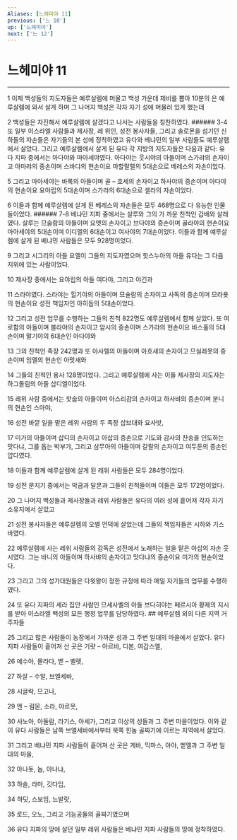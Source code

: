 ```yaml
---
Aliases: [느헤미야 11]
previous: ['느 10']
up: ['느헤미야']
next: ['느 12']
---
```

# 느헤미야 11

***


1 이제 백성들의 지도자들은 예루살렘에 머물고 백성 가운데 제비를 뽑아 10분의 은 예루살렘에 와서 살게 하며 그 나머지 백성은 각자 자기 성에 머물러 있게 했는데 

2 백성들은 자진해서 예루살렘에 살겠다고 나서는 사람들을 칭찬하였다. ###### 3-4 또 일부 이스라엘 사람들과 제사장, 레 위인, 성전 봉사자들, 그리고 솔로몬을 섬기던 신하들의 자손들은 자기들의 본 성에 정착하였고 유다와 베냐민의 일부 사람들도 예루살렘에서 살았다. 그리고 예루살렘에서 살게 된 유다 각 지방의 지도자들은 다음과 같다: 유다 지파 중에서는 아다야와 마아세야였다. 아다야는 웃시야의 아들이며 스가랴의 손자이고 아마랴의 증손이며 스바댜의 현손이요 마할랄렐의 5대손으로 베레스의 자손이었다. 

5 그리고 마아세야는 바룩의 아들이며 골 – 호세의 손자이고 하사야의 증손이며 아다야의 현손이요 요야립의 5대손이며 스가랴의 6대손으로 셀라의 자손이었다. 

6 이들과 함께 예루살렘에 살게 된 베레스의 자손들은 모두 468명으로 다 유능한 인물들이었다. ###### 7-8 베냐민 지파 중에서는 살루와 그의 가 까운 친척인 갑배와 살래였다. 살루는 므술람의 아들이며 요엣의 손자이고 브다야의 증손이며 골라야의 현손이요 마아세야의 5대손이며 이디엘의 6대손이고 여사야의 7대손이었다. 이들과 함께 예루살렘에 살게 된 베냐민 사람들은 모두 928명이었다. 

9 그리고 시그리의 아들 요엘이 그들의 지도자였으며 핫스누아의 아들 유다는 그 다음 지위에 있는 사람이었다. 

10 제사장 중에서는 요야립의 아들 여다야, 그리고 야긴과 

11 스라야였다. 스라야는 힐기야의 아들이며 므술람의 손자이고 사독의 증손이며 므라욧의 현손이요 성전 책임자인 아히둡의 5대손이었다. 

12 그리고 성전 업무를 수행하는 그들의 친척 822명도 예루살렘에서 함께 살았다. 또 여로함의 아들이며 블라야의 손자이고 암시의 증손이며 스가랴의 현손이요 바스훌의 5대손이며 말기야의 6대손인 아다야와 

13 그의 친척인 족장 242명과 또 아사렐의 아들이며 아흐새의 손자이고 므실레못의 증손이며 임멜의 현손인 아맛새와 

14 그들의 친척인 용사 128명이었다. 그리고 예루살렘에 사는 이들 제사장의 지도자는 하그돌림의 아들 삽디엘이었다. 

15 레위 사람 중에서는 핫숩의 아들이며 아스리감의 손자이고 하사뱌의 증손이며 분니의 현손인 스마야, 

16 성전 바깥 일을 맡은 레위 사람의 두 족장 삽브대와 요사밧, 

17 미가의 아들이며 삽디의 손자이고 아삽의 증손으로 기도와 감사의 찬송을 인도하는 맛다냐, 그를 돕는 박부갸, 그리고 삼무아의 아들이며 갈랄의 손자이고 여두둔의 증손인 압다였다. 

18 이들과 함께 예루살렘에 살게 된 레위 사람들은 모두 284명이었다. 

19 성전 문지기 중에서는 악굽과 달몬과 그들의 친척들이며 이들은 모두 172명이었다. 

20 그 나머지 백성들과 제사장들과 레위 사람들은 유다의 여러 성에 흩어져 각자 자기 소유지에서 살았고 

21 성전 봉사자들은 예루살렘의 오벨 언덕에 살았는데 그들의 책임자들은 시하와 기스바였다. 

22 예루살렘에 사는 레위 사람들의 감독은 성전에서 노래하는 일을 맡은 아삽의 자손 웃시였다. 그는 바니의 아들이며 하사뱌의 손자이고 맛다냐의 증손이요 미가의 현손이었다. 

23 그리고 그의 성가대원들은 다윗왕이 정한 규정에 따라 매일 자기들의 업무를 수행하였다. 

24 또 유다 지파의 세라 집안 사람인 므세사벨의 아들 브다히야는 페르시아 황제의 지시를 받아 이스라엘 백성의 모든 행정 업무를 담당하였다. ## 예루살렘 외의 다른 지역 거주자들 

25 그리고 많은 사람들이 농장에서 가까운 성과 그 주변 일대의 마을에서 살았다. 유다 지파 사람들이 흩어져 산 곳은 기럇 – 아르바, 디본, 여갑스엘, 

26 예수아, 몰라다, 벧 – 벨렛, 

27 하살 – 수알, 브엘세바, 

28 시글락, 므고나, 

29 엔 – 림몬, 소라, 야르뭇, 

30 사노아, 아둘람, 라기스, 아세가, 그리고 이상의 성들과 그 주변 마을이었다. 이와 같이 유다 사람들은 남쪽 브엘세바에서부터 북쪽 힌놈 골짜기에 이르는 지역에서 살았다. 

31 그리고 베냐민 지파 사람들이 흩어져 산 곳은 게바, 믹마스, 아야, 벧엘과 그 주변 일대의 마을, 

32 아나돗, 놉, 아나냐, 

33 하솔, 라마, 깃다임, 

34 하딧, 스보임, 느발랏, 

35 로드, 오노, 그리고 기능공들의 골짜기였으며 

36 유다 지파의 땅에 살던 일부 레위 사람들은 베냐민 지파 사람들의 땅에 정착하였다.
